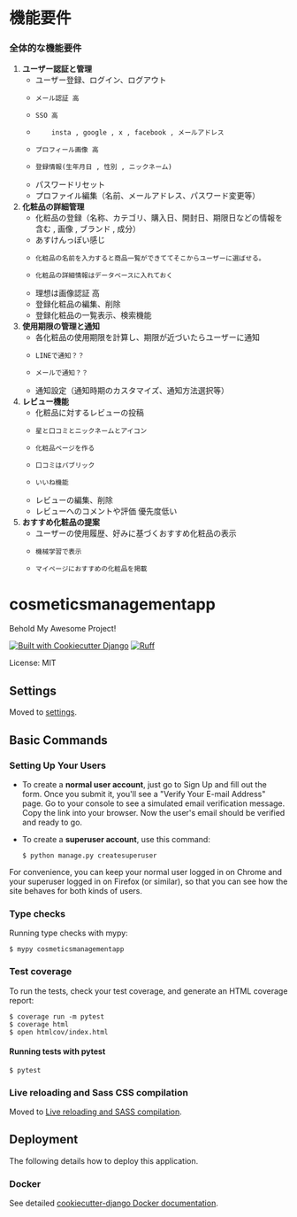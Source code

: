 # 機能要件
### **全体的な機能要件**

1. **ユーザー認証と管理**
    - ユーザー登録、ログイン、ログアウト
    -     メール認証 高
    -     SSO 高
    -         insta , google , x , facebook , メールアドレス
    -     プロフィール画像 高
    -     登録情報(生年月日 , 性別 , ニックネーム)
    - パスワードリセット
    - プロファイル編集（名前、メールアドレス、パスワード変更等）
2. **化粧品の詳細管理**
    - 化粧品の登録（名称、カテゴリ、購入日、開封日、期限日などの情報を含む , 画像 , ブランド , 成分）
    - あすけんっぽい感じ
    -     化粧品の名前を入力すると商品一覧ができててそこからユーザーに選ばせる。
    -     化粧品の詳細情報はデータベースに入れておく
    - 理想は画像認証 高
    - 登録化粧品の編集、削除
    - 登録化粧品の一覧表示、検索機能
3. **使用期限の管理と通知**
    - 各化粧品の使用期限を計算し、期限が近づいたらユーザーに通知
    -     LINEで通知？？
    -     メールで通知？？
    - 通知設定（通知時期のカスタマイズ、通知方法選択等）
4. **レビュー機能**
    - 化粧品に対するレビューの投稿
    -     星と口コミとニックネームとアイコン
    -     化粧品ページを作る
    -     口コミはパブリック
    -     いいね機能
    - レビューの編集、削除
    - レビューへのコメントや評価 優先度低い
5. **おすすめ化粧品の提案**
    - ユーザーの使用履歴、好みに基づくおすすめ化粧品の表示
    -     機械学習で表示
    -     マイページにおすすめの化粧品を掲載

# cosmeticsmanagementapp

Behold My Awesome Project!

[![Built with Cookiecutter Django](https://img.shields.io/badge/built%20with-Cookiecutter%20Django-ff69b4.svg?logo=cookiecutter)](https://github.com/cookiecutter/cookiecutter-django/)
[![Ruff](https://img.shields.io/endpoint?url=https://raw.githubusercontent.com/astral-sh/ruff/main/assets/badge/v2.json)](https://github.com/astral-sh/ruff)

License: MIT

## Settings

Moved to [settings](http://cookiecutter-django.readthedocs.io/en/latest/settings.html).

## Basic Commands

### Setting Up Your Users

- To create a **normal user account**, just go to Sign Up and fill out the form. Once you submit it, you'll see a "Verify Your E-mail Address" page. Go to your console to see a simulated email verification message. Copy the link into your browser. Now the user's email should be verified and ready to go.

- To create a **superuser account**, use this command:

      $ python manage.py createsuperuser

For convenience, you can keep your normal user logged in on Chrome and your superuser logged in on Firefox (or similar), so that you can see how the site behaves for both kinds of users.

### Type checks

Running type checks with mypy:

    $ mypy cosmeticsmanagementapp

### Test coverage

To run the tests, check your test coverage, and generate an HTML coverage report:

    $ coverage run -m pytest
    $ coverage html
    $ open htmlcov/index.html

#### Running tests with pytest

    $ pytest

### Live reloading and Sass CSS compilation

Moved to [Live reloading and SASS compilation](https://cookiecutter-django.readthedocs.io/en/latest/developing-locally.html#sass-compilation-live-reloading).

## Deployment

The following details how to deploy this application.

### Docker

See detailed [cookiecutter-django Docker documentation](http://cookiecutter-django.readthedocs.io/en/latest/deployment-with-docker.html).
